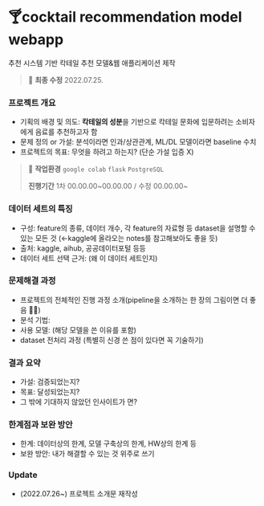 # 🍸cocktail recommendation model webapp 
추천 시스템 기반 칵테일 추천 모델&웹 애플리케이션 제작

>💭 **최종 수정** 2022.07.25.

### 프로젝트 개요

- 기획의 배경 및 의도: **칵테일의 성분**을 기반으로 칵테일 문화에 입문하려는 소비자에게 음료를 추천하고자 함
- 문제 정의 or 가설: 분석이라면 인과/상관관계, ML/DL 모델이라면 baseline 수치
- 프로젝트의 목표: 무엇을 하려고 하는지? (단순 가설 입증 X)

>💭 **작업환경** `google colab` `flask` `PostgreSQL`
>
>**진행기간** 1차 00.00.00~00.00.00 / 수정 00.00.00~

### 데이터 세트의 특징

- 구성: feature의 종류, 데이터 개수, 각 feature의 자료형 등 dataset을 설명할 수 있는 모든 것 (←kaggle에 올라오는 notes를 참고해보아도 좋을 듯)
- 출처: kaggle, aihub, 공공데이터포털 등등
- 데이터 세트 선택 근거: (왜 이 데이터 세트인지)

### 문제해결 과정

- 프로젝트의 전체적인 진행 과정 소개(pipeline을 소개하는 한 장의 그림이면 더 좋음 👍🏻)
- 분석 기법:
- 사용 모델: (해당 모델을 쓴 이유를 포함)
- dataset 전처리 과정 (특별히 신경 쓴 점이 있다면 꼭 기술하기)

### 결과 요약

- 가설: 검증되었는지?
- 목표: 달성되었는지?
- 그 밖에 기대하지 않았던 인사이트가 면?

### 한계점과 보완 방안

- 한계: 데이터상의 한계, 모델 구축상의 한계, HW상의 한계 등
- 보완 방안: 내가 해결할 수 있는 것 위주로 쓰기


### Update

- (2022.07.26~) 프로젝트 소개문 재작성


